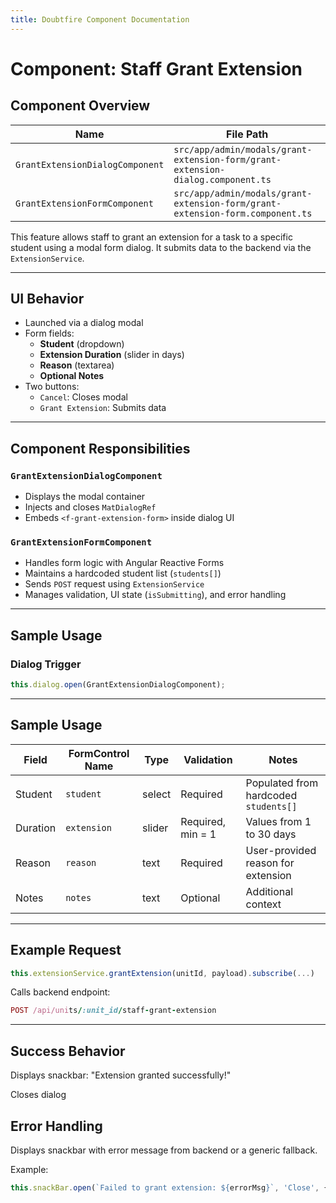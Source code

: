 ```yaml
---
title: Doubtfire Component Documentation
---
```


# Component: Staff Grant Extension 


## Component Overview

| Name                            | File Path                                                                       |
|---------------------------------|---------------------------------------------------------------------------------|
| `GrantExtensionDialogComponent` | `src/app/admin/modals/grant-extension-form/grant-extension-dialog.component.ts` |
| `GrantExtensionFormComponent`   | `src/app/admin/modals/grant-extension-form/grant-extension-form.component.ts`   |

This feature allows staff to grant an extension for a task to a specific student using a modal form dialog. It submits data to the backend via the `ExtensionService`.

---

## UI Behavior

- Launched via a dialog modal
- Form fields:
  - **Student** (dropdown)
  - **Extension Duration** (slider in days)
  - **Reason** (textarea)
  - **Optional Notes**
- Two buttons:
  - `Cancel`: Closes modal
  - `Grant Extension`: Submits data

---

## Component Responsibilities

### `GrantExtensionDialogComponent`

- Displays the modal container
- Injects and closes `MatDialogRef`
- Embeds `<f-grant-extension-form>` inside dialog UI

### `GrantExtensionFormComponent`

- Handles form logic with Angular Reactive Forms
- Maintains a hardcoded student list (`students[]`)
- Sends `POST` request using `ExtensionService`
- Manages validation, UI state (`isSubmitting`), and error handling

---

## Sample Usage

### Dialog Trigger

```ts
this.dialog.open(GrantExtensionDialogComponent);
```

---

## Sample Usage 

| Field    | FormControl Name | Type   | Validation        | Notes                                 |
| -------- | ---------------- | ------ | ----------------- | ------------------------------------- |
| Student  | `student`        | select | Required          | Populated from hardcoded `students[]` |
| Duration | `extension`      | slider | Required, min = 1 | Values from 1 to 30 days              |
| Reason   | `reason`         | text   | Required          | User-provided reason for extension    |
| Notes    | `notes`          | text   | Optional          | Additional context                    |

---

## Example Request 

```ts
this.extensionService.grantExtension(unitId, payload).subscribe(...)
```
Calls backend endpoint:

```ruby
POST /api/units/:unit_id/staff-grant-extension
```

--- 

## Success Behavior

Displays snackbar:
"Extension granted successfully!"

Closes dialog

## Error Handling
Displays snackbar with error message from backend or a generic fallback.

Example:

```ts
this.snackBar.open(`Failed to grant extension: ${errorMsg}`, 'Close', { duration: 5000 });
```
